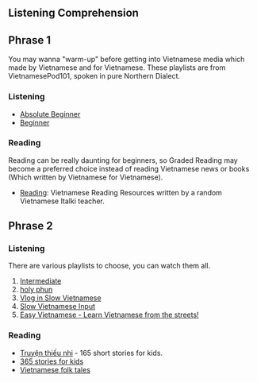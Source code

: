 ## Listening Comprehension


## Phrase 1
You may wanna "warm-up" before getting into Vietnamese media which made by Vietnamese and for Vietnamese. These playlists are from VietnamesePod101, spoken in pure Northern Dialect.

### Listening
- [Absolute Beginner](https://www.youtube.com/playlist?list=PLunONiOw9GxL3KEhx7lTJbY8-COYXBkyK)
- [Beginner](https://www.youtube.com/playlist?list=PLunONiOw9GxLoQOkTELRyn8xUgY9MP_PR)

### Reading 
Reading can be really daunting for beginners, so Graded Reading may become a preferred choice instead of reading Vietnamese news or books (Which written by Vietnamese for Vietnamese).

- [Reading](http://easyvietnamese.weebly.com/reading): Vietnamese Reading Resources written by a random Vietnamese Italki teacher.

## Phrase 2

### Listening

There are various playlists to choose, you can watch them all.

1. [Intermediate](https://www.youtube.com/playlist?list=PLunONiOw9GxJqez21K_cBsNV4k_9dPg0U)
2. [holy phun](https://www.youtube.com/channel/UCBRTv26bFOoQvCsKluwuCDQ)
3. [Vlog in Slow Vietnamese](https://www.youtube.com/playlist?list=PLW2Cgj7b_FvjiNUTa4GHRJz2H8SbncPCy)
4. [Slow Vietnamese Input](https://www.youtube.com/playlist?list=PLW2Cgj7b_FviK9D0yZ6-n2R3WgeuZieTT)
5. [Easy Vietnamese - Learn Vietnamese from the streets!](https://www.youtube.com/playlist?list=PLA5UIoabheFN8XxzGYrLkEDuhxESQ8kUr)

### Reading

- [Truyện thiếu nhi](https://tiengviethuchanh.wordpress.com/truyen-thieu-nhi/) - 165 short stories for kids.
- [365 stories for kids](https://truyenchobe.com/tag/1001-chuyen-ke-cho-be-truoc-gio-di-ngu)
- [Vietnamese folk tales](https://tiengviethuchanh.wordpress.com/truyen-co-tich/)
